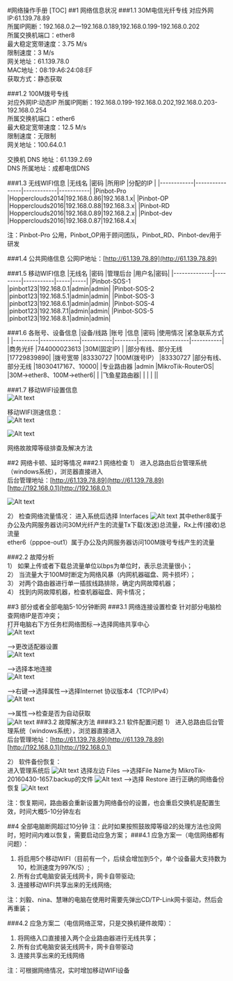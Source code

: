 #网络操作手册
[TOC]
##1 网络信息状况
###1.1 30M电信光纤专线
对应外网IP:61.139.78.89  
所属IP网断：192.168.0.2—192.168.0.189,192.168.0.199-192.168.0.202  
所属交换机端口：ether8  
最大稳定宽带速度：3.75 M/s  
限制速度：3 M/s  
网关地址：61.139.78.0  
MAC地址：08:19:A6:24:08:EF  
获取方式：静态获取  

###1.2 100M拨号专线  
对应外网IP:动态IP
所属IP网断：192.168.0.199-192.168.0.202,192.168.0.203-192.168.0.254  
所属交换机端口：ether6  
最大稳定宽带速度：12.5 M/s  
限制速度：无限制  
网关地址：100.64.0.1  

交换机 DNS 地址：61.139.2.69  
DNS 所属地址：成都电信DNS  

###1.3 无线WIFI信息
|无线名	   |密码		       |所用IP	   |分配的IP   |
|------------|----------------|------------|-----------|
|Pinbot-Pro  |Hopperclouds2014|192.168.0.86|192.168.1.x|
|Pinbot-OP   |Hopperclouds2016|192.168.0.88|192.168.3.x|
|Pinbot-RD   |Hopperclouds2016|192.168.0.89|192.168.2.x|
|Pinbot-dev  |Hopperclouds2016|192.168.0.87|192.168.4.x|

注：Pinbot-Pro 公用，Pinbot_OP用于顾问团队，Pinbot_RD、Pinbot-dev用于研发

###1.4 公共网络信息
公网IP地址：[http://61.139.78.89](http://61.139.78.89)

###1.5 移动WIFI信息
|无线名		 |密码	  |管理后台	   |用户名|密码|
|--------------|---------|-----------|-----|-----|
|Pinbot-SOS-1  |pinbot123|192.168.0.1|admin|admin|
|Pinbot-SOS-2  |pinbot123|192.168.5.1|admin|admin|
|Pinbot-SOS-3  |pinbot123|192.168.6.1|admin|admin|
|Pinbot-SOS-4  |pinbot123|192.168.7.1|admin|admin|
|Pinbot-SOS-5  |pinbot123|192.168.8.1|admin|admin|

###1.6 各账号、设备信息
|设备/线路 |账号	         |信息	    |密码    |使用情况            |紧急联系方式 |
|---------|--------------|-----------|--------|------------------|-----------|
|商务光纤   |744000023613 |30M(固定IP)   |         |部分有线、部分无线    |17729839890|
|拨号宽带   |83330727     |100M(拨号IP） |83330727 |部分有线、部分无线    |18030417167、10000|
|专业路由器 |admin        |MikroTik-RouterOS|   |30M->ether8、100M->ether6|     |
|飞鱼星路由器| |      |         |                    ||


###1.7 移动WIFI设置信息  
![Alt text](./images/wifi_set.png)

移动WIFI测速信息：  
![Alt text](./images/wifi_speed.png)

![Alt text](./images/wifi_all.png)


网络故故障等级排查及解决方法

##2 网络卡顿、延时等情况
###2.1 网络检查
1） 进入总路由后台管理系统（windows系统），浏览器直接进入  
后台管理地址：[http://61.139.78.89](http://61.139.78.89)  
[http://192.168.0.1](http://192.168.0.1)  

![Alt text](./images/network_Login.png)

2） 检查网络流量情况：
进入系统后选择 Interfaces
![Alt text](./images/network_Interfaces.png)
其中ether8属于办公及内网服务器访问30M光纤产生的流量Tx下载(发送)总流量，Rx上传(接收)总流量  
ether6（pppoe-out1）属于办公及内网服务器访问100M拨号专线产生的流量

###2.2 故障分析  
1） 如果上传或者下载总流量单位以bps为单位时，表示总流量很小；  
2） 当流量大于100M时断定为网络风暴（内网机器磁盘、网卡损坏）；  
3） 对两个路由器进行单一插拔线路排除，确定内网故障机器；  
4） 找到内网故障机器，检查机器磁盘、网卡情况；  


##3 部分或者全部电脑5-10分钟断网
###3.1 网络连接设置检查
针对部分电脑检查网络IP是否冲突；  
打开电脑右下方任务栏网络图标——>选择网络共享中心  
![Alt text](./images/network_tasks.png)

——>更改适配器设置  
![Alt text](./images/network_adapter.png)

——>选择本地连接  
![Alt text](./images/network_local.png)

——>右键——>选择属性——>选择Internet 协议版本4（TCP/IPv4）  
![Alt text](./images/network_local2.png)

——>属性——>检查是否为自动获取  
![Alt text](./images/IPv4.png)
###3.2 故障解决方法
####3.2.1 软件配置问题
1） 进入总路由后台管理系统（windows系统），浏览器直接进入  
后台管理地址：[http://61.139.78.89](http://61.139.78.89)  
[http://192.168.0.1](http://192.168.0.1)  

2） 软件备份恢复：  
进入管理系统后
![Alt text](./images/network_Interfaces.png)
选择左边 Files ——>选择File Name为 MikroTik-20160430-1657.backup的文件
![Alt text](./images/network_Files.png)
——>选择 Restore   进行正确的网络备份恢复
![Alt text](./images/network_Restore.png)

注：恢复期间，路由器会重新设置为网络备份的设置，也会重启交换机是配置生效，时间大概5-10分钟左右

##4 全部电脑断网超过10分钟
注：此时如果按照鼓故障等级2的处理方法也没网时，短时间内难以恢复，需要启动应急方案；
###4.1 应急方案一（电信网络都有问题）：
1) 将启用5个移动WIFI（目前有一个，后续会增加到5个，单个设备最大支持数为10，检测速度为997K/S）;  
2) 所有台式电脑安装无线网卡，网卡自带驱动;  
3) 连接移动WIFI共享出来的无线网络;  

注：刘毅、nina、慧琳的电脑在使用时需要先弹出CD/TP-Link网卡驱动，然后会再重装；

###4.2 应急方案二（电信网络正常，只是交换机硬件故障）：  
1) 将网络入口直接接入两个企业路由器进行无线共享；  
2) 所有台式电脑安装无线网卡，网卡自带驱动  
3) 连接共享出来的无线网络  

注：可根据网络情况，实时增加移动WIFI设备

